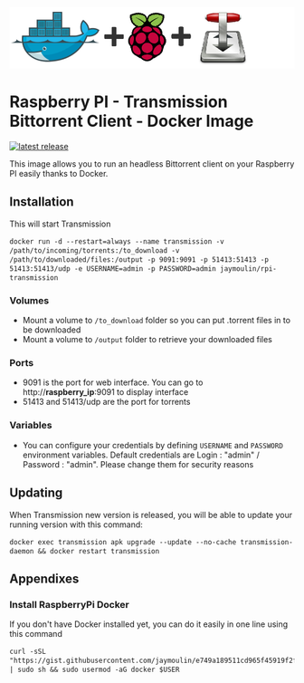 ![logo](logo.png)

Raspberry PI - Transmission Bittorrent Client - Docker Image
===

[![latest release](https://img.shields.io/github/release/jaymoulin/docker-rpi-transmission.svg "latest release")](http://github.com/jaymoulin/docker-rpi-transmission/releases)

This image allows you to run an headless Bittorrent client on your Raspberry PI easily thanks to Docker.

Installation
---

This will start Transmission
```
docker run -d --restart=always --name transmission -v /path/to/incoming/torrents:/to_download -v /path/to/downloaded/files:/output -p 9091:9091 -p 51413:51413 -p 51413:51413/udp -e USERNAME=admin -p PASSWORD=admin jaymoulin/rpi-transmission
```

### Volumes

* Mount a volume to `/to_download` folder so you can put .torrent files in to be downloaded
* Mount a volume to `/output` folder to retrieve your downloaded files

### Ports

* 9091 is the port for web interface. You can go to http://__raspberry_ip__:9091 to display interface
* 51413 and 51413/udp are the port for torrents

### Variables

* You can configure your credentials by defining `USERNAME` and `PASSWORD` environment variables. Default credentials are Login : "admin" / Password : "admin". Please change them for security reasons


Updating
---

When Transmission new version is released, you will be able to update your running version with this command:
 
```
docker exec transmission apk upgrade --update --no-cache transmission-daemon && docker restart transmission
```

Appendixes
---

### Install RaspberryPi Docker

If you don't have Docker installed yet, you can do it easily in one line using this command
 
```
curl -sSL "https://gist.githubusercontent.com/jaymoulin/e749a189511cd965f45919f2f99e45f3/raw/0e650b38fde684c4ac534b254099d6d5543375f1/ARM%2520(Raspberry%2520PI)%2520Docker%2520Install" | sudo sh && sudo usermod -aG docker $USER
```

